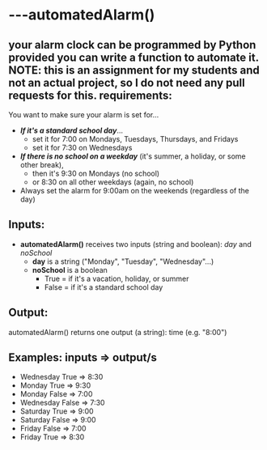 # ---automatedAlarm()
 your alarm clock can be programmed by Python provided you can write a function to automate it.
**NOTE:**
this is an assignment for my students and not an actual project, so I do not need any pull requests for this.
**requirements:**
----------
You want to make sure your alarm is set for...
* ***If it's a standard school day***...
  * set it for 7:00 on Mondays, Tuesdays, Thursdays, and Fridays
  * set it for 7:30 on Wednesdays
* ***If there is no school on a weekday*** (it's summer, a holiday, or some other break),
  * then it's 9:30 on Mondays (no school)
  * or 8:30 on all other weekdays (again, no school)
* Always set the alarm for 9:00am on the weekends (regardless of the day)

**Inputs:**
----------
* **automatedAlarm()** receives two inputs (string and boolean): *day* and *noSchool*
  * **day** is a string ("Monday", "Tuesday", "Wednesday"...)
  * **noSchool** is a boolean
    * True = if it's a vacation, holiday, or summer
    * False = if it's a standard school day

**Output:**
------------
automatedAlarm() returns one output (a string): time (e.g. "8:00")

**Examples:**
inputs => output/s
--------------------------------
* Wednesday True => 8:30
* Monday True => 9:30
* Monday False => 7:00
* Wednesday False => 7:30
* Saturday True => 9:00
* Saturday False => 9:00
* Friday False => 7:00
* Friday True => 8:30
